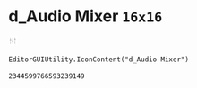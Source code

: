 # d_Audio Mixer `16x16`
<img src="/img/d_Audio%20Mixer.png" width=16 height=16>

``` CSharp
EditorGUIUtility.IconContent("d_Audio Mixer")
```
```
2344599766593239149
```
